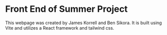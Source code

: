 # Front End of Summer Project

This webpage was created by James Korrell and Ben Sikora. It is built using Vite and utilizes a React framework and tailwind css. 